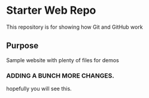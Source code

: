 # Starter Web Repo

This repository is for showing how Git and GitHub work

## Purpose

Sample website with plenty of files for demos

### ADDING A BUNCH MORE CHANGES.

hopefully you will see this.
